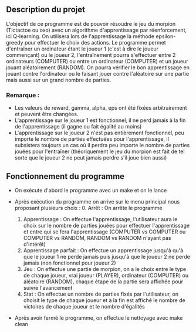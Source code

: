 ## Description du projet
L'objectif de ce programme est de pouvoir résoudre le jeu du morpion (Tictactoe ou oxo) avec un algorithme d'apprentissage par réenforcement, ici Q-learning. On utilisera lors de l'apprentissage la méthode epsilon-greedy pour effectuer le choix des actions.
Le programme permet d'entraîner un ordinateur étant le joueur 1 (c'est à dire le joueur commençant) ou le joueur 2, l'entraînement pourra s'effectuer entre 2 ordinateurs (COMPUTER) ou entre un ordinateur (COMPUTER) et un joueur jouant aléatoirement (RANDOM).
On pourra vérifier le bon apprentissage en jouant contre l'ordinateur ou le faisant jouer contre l'aléatoire sur une partie mais aussi sur un grand nombre de parties.
### Remarque :
- Les valeurs de reward, gamma, alpha, eps ont été fixées arbitrairement et peuvent être changées.
- L'apprentissage sur le joueur 1 est fonctionnel, il ne perd jamais à la fin de l'apprentissage (il gagne ou fait égalité au moins)
- L'apprentissage sur le joueur 2 n'est pas entièrement fonctionnel, peu importe le nombre de parties effectuées pour l'apprentissage, il subsistera toujours un cas où il perdra peu importe le nombre de parties jouées pour l'entraîner (théoriquement le jeu du morpion est fait de tel sorte que le joueur 2 ne peut jamais perdre s'il joue bien aussi)


## Fonctionnement du programme
- On exécute d'abord le programme avec un make et on le lance

- Après exécution du programme on arrive sur le menu principal nous proposant plusieurs choix :
	0. Arrêt : On arrête le programme
	1. Apprentissage : On effectue l'apprentissage, l'utilisateur aura le choix sur le nombre de parties jouées pour effectuer l'apprentissage et entre qui se fera l'apprentissage (COMPUTER vs COMPUTER ou COMPUTER vs RANDOM, RANDOM vs RANDOM n'ayant pas d'intérêt)
	2. Apprentissage parfait : On effectue un apprentissage jusqu'à qu'à que le joueur 1 ne perde jamais puis jusqu'à que le joueur 2 ne perde jamais (non fonctionnel pour joueur 2)
	3. Jeu : On effectue une partie de morpion, on a le choix entre le type de chaque joueur, vrai joueur (PLAYER), ordinateur (COMPUTER) ou aléatoire (RANDOM), chaque étape de la partie sera affichée pour suivre l'avancement
	4. Stat : On effectue un nombre de parties fixés par l'utilisateur, on choisit le type de chaque joueur et à la fin est affiché le nombre de victoires de chaque joueur et le nombre d'égalités

- Après avoir fermé le programme, on effectue le nettoyage avec make clean